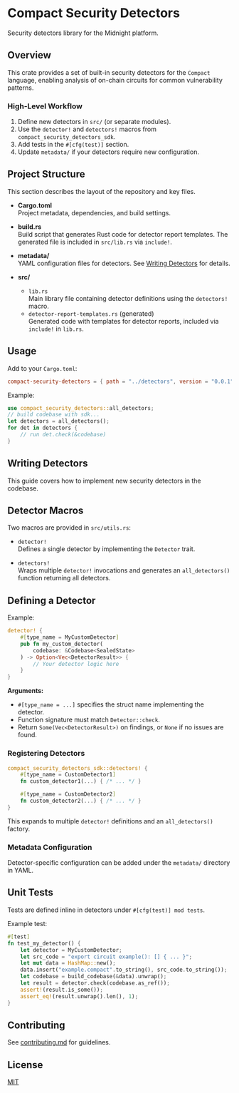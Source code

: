  # Compact Security Detectors

 Security detectors library for the Midnight platform.

 ## Overview

 This crate provides a set of built-in security detectors for the `Compact` language, enabling analysis of on-chain circuits for common vulnerability patterns.

### High-Level Workflow

1. Define new detectors in `src/` (or separate modules).
2. Use the `detector!` and `detectors!` macros from `compact_security_detectors_sdk`.
3. Add tests in the `#[cfg(test)]` section.
4. Update `metadata/` if your detectors require new configuration.

## Project Structure

This section describes the layout of the repository and key files.

- **Cargo.toml**  
Project metadata, dependencies, and build settings.

- **build.rs**  
Build script that generates Rust code for detector report templates. The generated file is included in `src/lib.rs` via `include!`.

- **metadata/**  
YAML configuration files for detectors. See [Writing Detectors](writing-detectors.md#metadata-configuration) for details.

- **src/**  
  - `lib.rs`  
      Main library file containing detector definitions using the `detectors!` macro.
  - `detector-report-templates.rs` (generated)  
    Generated code with templates for detector reports, included via `include!` in `lib.rs`.
 
 ## Usage

 Add to your `Cargo.toml`:
 ```toml
 compact-security-detectors = { path = "../detectors", version = "0.0.1" }
 ```

 Example:
 ```rust
 use compact_security_detectors::all_detectors;
 // build codebase with sdk...
 let detectors = all_detectors();
 for det in detectors {
     // run det.check(&codebase)
 }
 ```

## Writing Detectors

This guide covers how to implement new security detectors in the codebase.

## Detector Macros

Two macros are provided in `src/utils.rs`:

- `detector!`  
    Defines a single detector by implementing the `Detector` trait.

- `detectors!`  
   Wraps multiple `detector!` invocations and generates an `all_detectors()` function returning all detectors.

## Defining a Detector

Example:

```rust
detector! {
    #[type_name = MyCustomDetector]
    pub fn my_custom_detector(
        codebase: &Codebase<SealedState>
    ) -> Option<Vec<DetectorResult>> {
        // Your detector logic here
    }
}
```

**Arguments:**
- `#[type_name = ...]` specifies the struct name implementing the detector.
- Function signature must match `Detector::check`.
- Return `Some(Vec<DetectorResult>)` on findings, or `None` if no issues are found.

### Registering Detectors

```rust
compact_security_detectors_sdk::detectors! {
    #[type_name = CustomDetector1]
    fn custom_detector1(...) { /* ... */ }

    #[type_name = CustomDetector2]
    fn custom_detector2(...) { /* ... */ }
}
```

This expands to multiple `detector!` definitions and an `all_detectors()` factory.

### Metadata Configuration

Detector-specific configuration can be added under the `metadata/` directory in YAML.

## Unit Tests

Tests are defined inline in detectors under `#[cfg(test)] mod tests`.

Example test:

```rust
#[test]
fn test_my_detector() {
    let detector = MyCustomDetector;
    let src_code = "export circuit example(): [] { ... }";
    let mut data = HashMap::new();
    data.insert("example.compact".to_string(), src_code.to_string());
    let codebase = build_codebase(&data).unwrap();
    let result = detector.check(codebase.as_ref());
    assert!(result.is_some());
    assert_eq!(result.unwrap().len(), 1);
}
```

## Contributing

See [contributing.md](../contributing.md) for guidelines.

## License

[MIT](../LICENSE)
